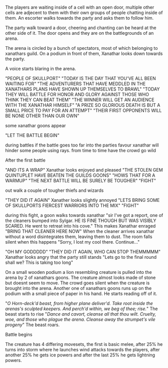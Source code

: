 The players are waiting inside of a cell with an open door, multiple other cells are adjecent to them with their own groups of people chatting inside of them. 
An escorter walks towards the party and asks them to follow him.

The party walk toward a door, cheering and chanting can be heard at the other side of it. The door opens and they are on the battlegrounds of an arena. 

The arena is circled by a bunch of spectators, most of which belonging to xanathars guild. On a podium in front of them, Xanathar looks down towards the party. 

A voice starts blaring in the arena. 

"PEOPLE OF SKULLPORT"
"TODAY IS THE DAY THAT YOU'VE ALL BEEN WAITING FOR"
"THE ADVENTURERS THAT HAVE MEDDLED IN THE XANATHARS PLANS HAVE SHOWN UP THEMSELVES TO BRAWL"
"TODAY THEY WILL BATTLE FOR HONOR AND GLORY AGAINST THOSE WHO THINK THEY CAN BEAT THEM"
"THE WINNER WILL GET AN AUDIENCE WITH THE XANATHAR HIMSELF"
"A PRIZE SO GLORIOUS DEATH IS BUT A SMALL PRICE TO PAY FOR AN ATTEMPT"
"THEIR FIRST OPPONENTS WILL BE NONE OTHER THAN OUR OWN"


some xanathar goons appear

"LET THE BATTLE BEGIN"



during battles if the battle goes too far into the parties favour xanathar will hinder some people using rays. 
from time to time have the crowd go wild



After the first battle 


"AND ITS A WRAP"
Xanathar looks enjoyed and pleased
"THE STOLEN GEM QUINTUPLET HAVE BEATEN THE GUILDS GOONS"
"HOWS THAT FOR A WARMUP"
"THE NEXT BATTLE WILL BE SURELY BE TOUGHER"
"FIGHT"


out walk a couple of tougher thiefs and wizards




"THEY DID IT AGAIN"
Xanather looks slightly annoyed
"LETS BRING SOME OF SKULLPORTS FIERCEST WARRIORS INTO THE MIX"
"FIGHT"

during this fight, a goon walks towards xanathar 
"sir I've got a report, one of the cleaners bumped into Sylgar. HE IS FINE THOUGH BUT WAS VISIBLY SCARED. He went to retreat into his cove."
This makes Xanathar enraged
"BRING THAT CLEANER HERE NOW"
When the cleaner arrives xanathar without a word disintegrates them, leaving them to dust. 
The room falls silent when this happens
"Sorry, I lost my cool there. Continue..."


"OH MY GODDDDD"
"THEY DID IT AGAIN, WHO CAN STOP THEMMMMM"
Xanathar looks angry that the party still stands
"Lets go to the final round shall we? This is taking too long"

On a small wooden podium a lion resembling creature is pulled into the arena by 2 of xanathars goons. The creature almost looks made of stone but doesnt seem to move. 
The crowd goes silent when the creature is brought into the arena. 
Another one of xanathars goons runs up on the podium with a small piece of paper in his hand. He starts reading off of it. 

"_O Horn-deck'd beast, from higher plane deliver'd. Take root inside the arenas's sculpted keepers. And perch'd within, we beg of thee; rise._"
The beast starts to rise 
"_Dance and cavort, cleanse all that thou wilt. Cruelty, woe, and those who plague the arena. Cleanse away the strumpet's vile progeny_"
The beast roars.

Battle begins


The creature has 4 differing movesets, the first is basic melee, after 25% he turns into storm where he launches wind attacks towards the players, after another 25% he gets ice powers and after the last 25% he gets lightning powers.

